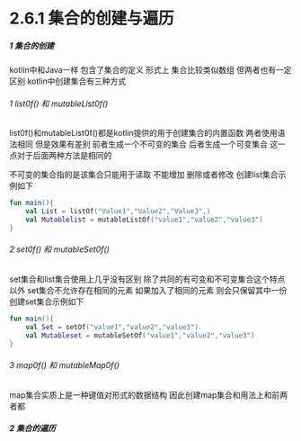 # 2.6.1 集合的创建与遍历

##### 1 集合的创建

kotlin中和Java一样 包含了集合的定义 形式上 集合比较类似数组 但两者也有一定区别 kotlin中创建集合有三种方式

###### 1 list0f() 和 mutableList0f()

list0f()和mutableList0f()都是kotlin提供的用于创建集合的内置函数 两者使用语法相同 但是效果有差别 前者生成一个不可变的集合 后者生成一个可变集合 这一点对于后面两种方法是相同的

不可变的集合指的是该集合只能用于读取 不能增加 删除或者修改 创建list集合示例如下

```kotlin
fun main(){
    val List = listOf("Value1","Value2","Value3",)
    val Mutablelist = mutableListOf("value1","value2","value3")
}
```

###### 2 set0f() 和 mutableSet0f()

set集合和list集合使用上几乎没有区别 除了共同的有可变和不可变集合这个特点以外 set集合不允许存在相同的元素 如果加入了相同的元素 则会只保留其中一份 创建set集合示例如下

```kotlin
fun main(){
    val Set = setOf("value1","value2","value3")
    val Mutableset = mutableSetOf("value1","value2","value3")
}
```

###### 3 map0f() 和 mutableMap0f()

map集合实质上是一种键值对形式的数据结构 因此创建map集合和用法上和前两者都

##### 2 集合的遍历
